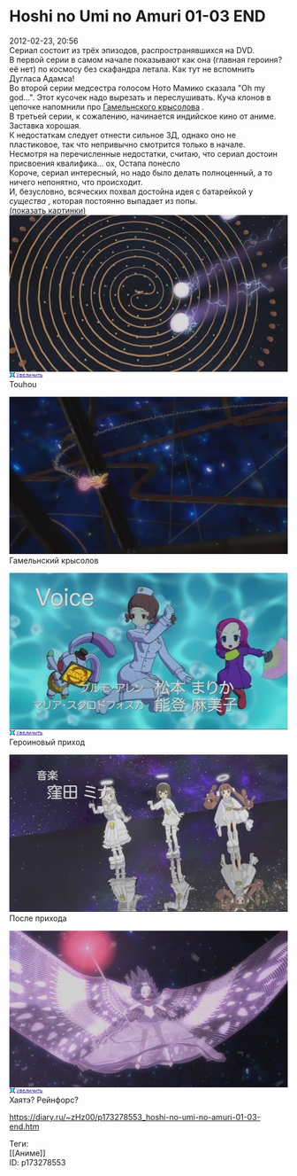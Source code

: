 Hoshi no Umi no Amuri 01-03 END
================================

   
 2012-02-23, 20:56   
  Сериал состоит из трёх эпизодов, распространявшихся на DVD.   
 В первой серии в самом начале показывают как она (главная героиня? её нет) по космосу без скафандра летала. Как тут не вспомнить Дугласа Адамса!   
 Во второй серии медсестра голосом Ното Мамико сказала "Oh my god...". Этот кусочек надо вырезать и переслушивать. Куча клонов в цепочке напомнили про  [Гамельнского крысолова](https://ru.wikipedia.org/wiki/%D0%93%D0%B0%D0%BC%D0%B5%D0%BB%D1%8C%D0%BD%D1%81%D0%BA%D0%B8%D0%B9_%D0%BA%D1%80%D1%8B%D1%81%D0%BE%D0%BB%D0%BE%D0%B2)  .   
 В третьей серии, к сожалению, начинается индийское кино от аниме.   
 Заставка хорошая.   
 К недостаткам следует отнести сильное 3Д, однако оно не пластиковое, так что непривычно смотрится только в начале.   
 Несмотря на перечисленные недостатки, считаю, что сериал достоин присвоения квалифика...  ох, Остапа понесло    
 Короче, сериал интересный, но надо было делать полноценный, а то ничего непонятно, что происходит.   
 И, безусловно, всяческих похвал достойна идея с батарейкой у  *существа*  , которая постоянно выпадает из попы.   
  [(показать картинки)](https://zHz00.diary.ru/p173278553.htm?index=1#linkmore173278553m1)       
  [![](pics/030805048381t.jpg)](http://radikal.ru/F/s09.radikal.ru/i182/1202/82/030805048381.png)    
 Touhou   
   
  [![](pics/36eb5c102dd8t.jpg)](http://radikal.ru/fp/6ersyorfm4eoc)    
 Гамельнский крысолов   
   
  [![](pics/a15954f1dcdft.jpg)](http://radikal.ru/F/s48.radikal.ru/i120/1202/60/a15954f1dcdf.png)    
 Героиновый приход   
   
  [![](pics/33daeeeff40dt.jpg)](http://radikal.ru/fp/zw3kvmgu5p0yl)    
 После прихода   
   
  [![](pics/cfa858e39656t.jpg)](http://radikal.ru/F/s017.radikal.ru/i429/1202/b6/cfa858e39656.png)    
 Хаятэ? Рейнфорс?   
      
    
 <https://diary.ru/~zHz00/p173278553_hoshi-no-umi-no-amuri-01-03-end.htm>   
   
 Теги:   
 [[Аниме]]   
 ID: p173278553